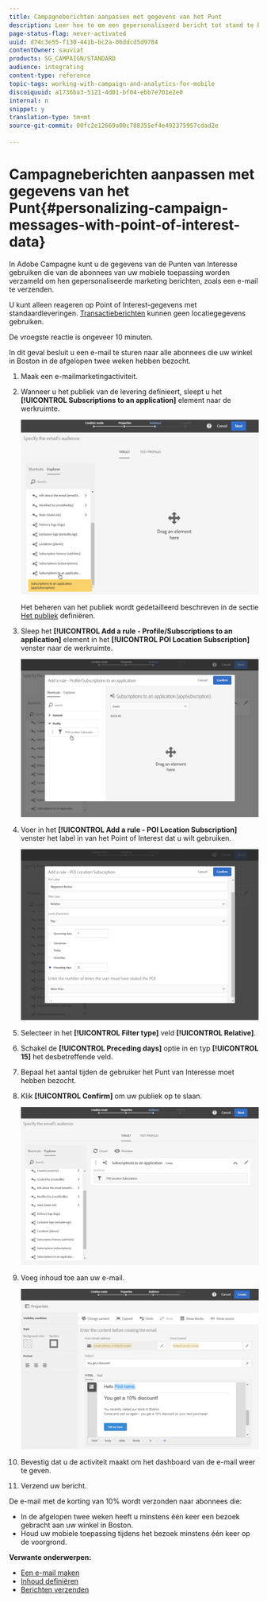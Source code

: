 ```yaml
---
title: Campagneberichten aanpassen met gegevens van het Punt
description: Leer hoe te om een gepersonaliseerd bericht tot stand te brengen dat op de plaats van uw abonnees met de de gegevensintegratie van het Punt van Interesse wordt gebaseerd.
page-status-flag: never-activated
uuid: d74c3e55-f130-441b-bc2a-06ddcd5d9784
contentOwner: sauviat
products: SG_CAMPAIGN/STANDARD
audience: integrating
content-type: reference
topic-tags: working-with-campaign-and-analytics-for-mobile
discoiquuid: a1736ba3-5121-4d01-bf04-ebb7e701e2e0
internal: n
snippet: y
translation-type: tm+mt
source-git-commit: 00fc2e12669a00c788355ef4e492375957cdad2e

---
```



# Campagneberichten aanpassen met gegevens van het Punt{#personalizing-campaign-messages-with-point-of-interest-data}

In Adobe Campagne kunt u de gegevens van de Punten van Interesse gebruiken die van de abonnees van uw mobiele toepassing worden verzameld om hen gepersonaliseerde marketing berichten, zoals een e-mail te verzenden.

U kunt alleen reageren op Point of Interest-gegevens met standaardleveringen. [Transactieberichten](../../channels/using/about-transactional-messaging.md) kunnen geen locatiegegevens gebruiken.

De vroegste reactie is ongeveer 10 minuten.

In dit geval besluit u een e-mail te sturen naar alle abonnees die uw winkel in Boston in de afgelopen twee weken hebben bezocht.

1. Maak een e-mailmarketingactiviteit.
1. Wanneer u het publiek van de levering definieert, sleept u het **[!UICONTROL Subscriptions to an application]** element naar de werkruimte.

   ![](assets/poi_subscriptions_app.png)

   Het beheren van het publiek wordt gedetailleerd beschreven in de sectie [Het publiek](../../audiences/using/creating-audiences.md) definiëren.

1. Sleep het **[!UICONTROL Add a rule - Profile/Subscriptions to an application]** element in het **[!UICONTROL POI Location Subscription]** venster naar de werkruimte.

   ![](assets/poi_add_rule_profile_subscription.png)

1. Voer in het **[!UICONTROL Add a rule - POI Location Subscription]** venster het label in van het Point of Interest dat u wilt gebruiken.

   ![](assets/poi_location_subscription.png)

1. Selecteer in het **[!UICONTROL Filter type]** veld **[!UICONTROL Relative]**.
1. Schakel de **[!UICONTROL Preceding days]** optie in en typ **[!UICONTROL 15]** het desbetreffende veld.
1. Bepaal het aantal tijden de gebruiker het Punt van Interesse moet hebben bezocht.
1. Klik **[!UICONTROL Confirm]** om uw publiek op te slaan.

   ![](assets/poi_subscriptions_app_audience_defined.png)

1. Voeg inhoud toe aan uw e-mail.

   ![](assets/poi_email_content.png)

1. Bevestig dat u de activiteit maakt om het dashboard van de e-mail weer te geven.
1. Verzend uw bericht.

De e-mail met de korting van 10% wordt verzonden naar abonnees die:

* In de afgelopen twee weken heeft u minstens één keer een bezoek gebracht aan uw winkel in Boston.
* Houd uw mobiele toepassing tijdens het bezoek minstens één keer op de voorgrond.

**Verwante onderwerpen:**

* [Een e-mail maken](../../channels/using/creating-an-email.md)
* [Inhoud definiëren](../../designing/using/personalization.md#example-email-personalization)
* [Berichten verzenden](../../sending/using/confirming-the-send.md)


